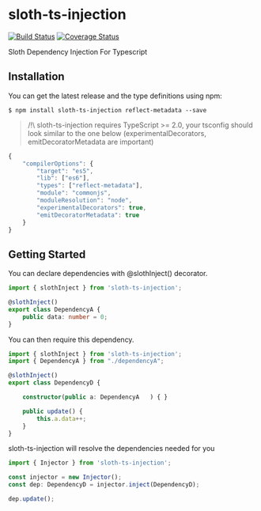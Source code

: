 # sloth-ts-injection

[![Build Status](https://travis-ci.org/ImOverlord/sloth-ts-injection.svg?branch=master)](https://travis-ci.org/ImOverlord/sloth-ts-injection)
[![Coverage Status](https://coveralls.io/repos/github/ImOverlord/sloth-ts-injection/badge.svg?branch=master)](https://coveralls.io/github/ImOverlord/sloth-ts-injection?branch=master)


Sloth Dependency Injection For Typescript

## Installation

You can get the latest release and the type definitions using npm:

```
$ npm install sloth-ts-injection reflect-metadata --save
```

> /!\\ sloth-ts-injection requires TypeScript >= 2.0, your tsconfig should look similar to the one below (experimentalDecorators, emitDecoratorMetadata are important)
```js
{
    "compilerOptions": {
        "target": "es5",
        "lib": ["es6"],
        "types": ["reflect-metadata"],
        "module": "commonjs",
        "moduleResolution": "node",
        "experimentalDecorators": true,
        "emitDecoratorMetadata": true
    }
}
```

## Getting Started

You can declare dependencies with @slothInject() decorator.

```ts
import { slothInject } from 'sloth-ts-injection';

@slothInject()
export class DependencyA {
    public data: number = 0;
}
```

You can then require this dependency.

```ts
import { slothInject } from 'sloth-ts-injection';
import { DependencyA } from "./dependencyA";

@slothInject()
export class DependencyD {

    constructor(public a: DependencyA   ) { }

    public update() {
        this.a.data++;
    }
}
```

sloth-ts-injection will resolve the dependencies needed for you

```ts
import { Injector } from 'sloth-ts-injection';

const injector = new Injector();
const dep: DependencyD = injector.inject(DependencyD);

dep.update();
```
